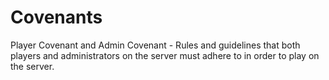 # Covenants
Player Covenant and Admin Covenant - Rules and guidelines that both players and administrators on the server must adhere to in order to play on the server. 
